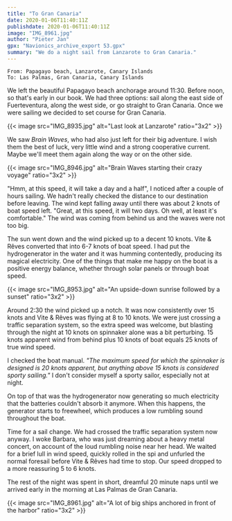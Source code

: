 ```yaml
---
title: "To Gran Canaria"
date: 2020-01-06T11:40:11Z
publishdate: 2020-01-06T11:40:11Z
image: "IMG_8961.jpg"
author: "Pieter Jan"
gpx: "Navionics_archive_export 53.gpx"
summary: "We do a night sail from Lanzarote to Gran Canaria."
---
```


`From: Papagayo beach, Lanzarote, Canary Islands`<br/>
`To: Las Palmas, Gran Canaria, Canary Islands`

We left the beautiful Papagayo beach anchorage around 11:30. Before noon, so that's early in our book. We had three options: sail along the east side of Fuerteventura, along the west side, or go straight to Gran Canaria. Once we were sailing we decided to set course for Gran Canaria.

{{< image src="IMG_8935.jpg" alt="Last look at Lanzarote" ratio="3x2" >}}

We saw _Brain Waves_, who had also just left for their big adventure. I wish them the best of luck, very little wind and a strong cooperative current. Maybe we'll meet them again along the way or on the other side.

{{< image src="IMG_8946.jpg" alt="Brain Waves starting their crazy voyage" ratio="3x2" >}}

"Hmm, at this speed, it will take a day and a half", I noticed after a couple of hours sailing. We hadn't really checked the distance to our destination before leaving. The wind kept falling away until there was about 2 knots of boat speed left. "Great, at this speed, it will two days. Oh well, at least it's comfortable." The wind was coming from behind us and the waves were not too big.

The sun went down and the wind picked up to a decent 10 knots. Vite & Rêves converted that into 6-7 knots of boat speed. I had put the hydrogenerator in the water and it was humming contentedly, producing its magical electricity. One of the things that make me happy on the boat is a positive energy balance, whether through solar panels or through boat speed.

{{< image src="IMG_8953.jpg" alt="An upside-down sunrise followed by a sunset" ratio="3x2" >}}

Around 2:30 the wind picked up a notch. It was now consistently over 15 knots and Vite & Rêves was flying at 8 to 10 knots. We were just crossing a traffic separation system, so the extra speed was welcome, but blasting through the night at 10 knots on spinnaker alone was a bit perturbing. 15 knots apparent wind from behind plus 10 knots of boat equals 25 knots of true wind speed.

I checked the boat manual. _"The maximum speed for which the spinnaker is designed is 20 knots apparent, but anything above 15 knots is considered sporty sailing."_ I don't consider myself a sporty sailor, especially not at night.

On top of that was the hydrogenerator now generating so much electricity that the batteries couldn't absorb it anymore. When this happens, the generator starts to freewheel, which produces a low rumbling sound throughout the boat.

Time for a sail change. We had crossed the traffic separation system now anyway. I woke Barbara, who was just dreaming about a heavy metal concert, on account of the loud rumbling noise near her head. We waited for a brief lull in wind speed, quickly rolled in the spi and unfurled the normal foresail before Vite & Rêves had time to stop. Our speed dropped to a more reassuring 5 to 6 knots.

The rest of the night was spent in short, dreamful 20 minute naps until we arrived early in the morning at Las Palmas de Gran Canaria.

{{< image src="IMG_8961.jpg" alt="A lot of big ships anchored in front of the harbor" ratio="3x2" >}}


